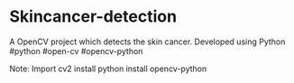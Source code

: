 # Skincancer-detection
A OpenCV project which detects the skin cancer. Developed using Python #python #open-cv #opencv-python

Note: Import cv2
install python
install opencv-python
